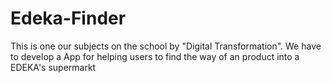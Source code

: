 # Edeka-Finder
This is one our subjects on the school by "Digital Transformation". We have to develop a App for helping users to find the way of an product into a EDEKA's supermarkt

